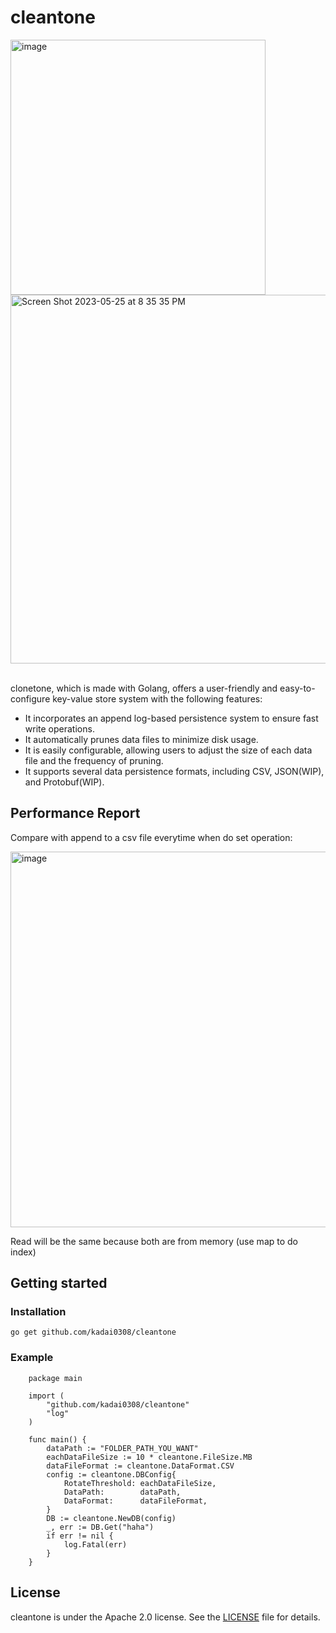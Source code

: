 # cleantone

<img width="408" alt="image" src="https://github.com/kadai0308/cleantone/assets/24975318/44725331-7b8e-4b6f-9c0a-28b735b3f4b9">
<br/>
<img width="590" alt="Screen Shot 2023-05-25 at 8 35 35 PM" src="https://github.com/kadai0308/cleantone/assets/24975318/29bb7042-5511-4fb4-a607-48932cb318ca">
<br/>
<br/>

clonetone, which is made with Golang, offers a user-friendly and easy-to-configure key-value store system with the following features:

- It incorporates an append log-based persistence system to ensure fast write operations.
- It automatically prunes data files to minimize disk usage.
- It is easily configurable, allowing users to adjust the size of each data file and the frequency of pruning.
- It supports several data persistence formats, including CSV, JSON(WIP), and Protobuf(WIP).

## Performance Report

Compare with append to a csv file everytime when do set operation:

<img width="601" alt="image" src="https://github.com/kadai0308/cleantone/assets/24975318/545335b5-c359-4479-9278-4d8bc0925dc4">

Read will be the same because both are from memory (use map to do index)

## Getting started

### Installation

`go get github.com/kadai0308/cleantone`

### Example

```golang
    package main
    
    import (
        "github.com/kadai0308/cleantone"
        "log"
    )
    
    func main() {
		dataPath := "FOLDER_PATH_YOU_WANT"
		eachDataFileSize := 10 * cleantone.FileSize.MB
		dataFileFormat := cleantone.DataFormat.CSV
        config := cleantone.DBConfig{
            RotateThreshold: eachDataFileSize,
            DataPath:        dataPath,
            DataFormat:      dataFileFormat,
        }
        DB := cleantone.NewDB(config)
        _, err := DB.Get("haha")
        if err != nil {
            log.Fatal(err)
        }
    }
```

## License

cleantone is under the Apache 2.0 license. See the [LICENSE](LICENSE) file for details.
